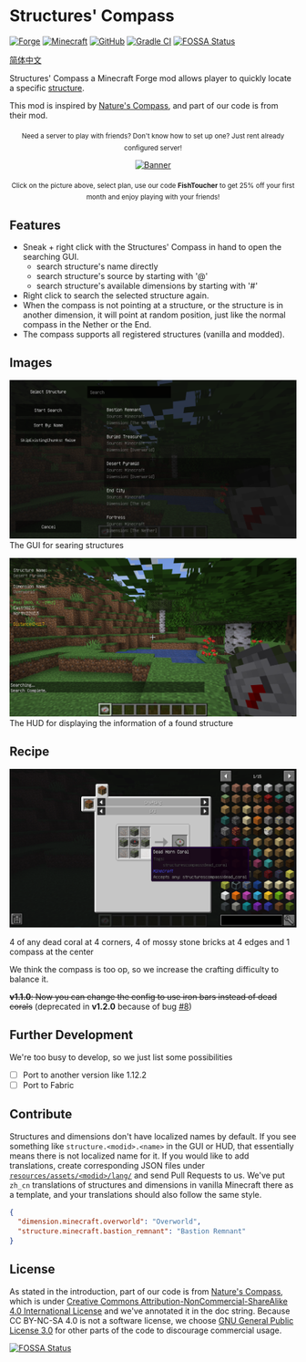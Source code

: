 # Structures' Compass

[![Forge](http://cf.way2muchnoise.eu/491151.svg)](https://www.curseforge.com/minecraft/mc-mods/structures-compass)
[![Minecraft](http://cf.way2muchnoise.eu/versions/For%20MC_491151_all.svg)](https://minecraft.fandom.com/wiki/Java_Edition_1.16.5)
[![GitHub](https://img.shields.io/github/license/Samarium150/StructuresCompass)](https://github.com/Samarium150/StructuresCompass/blob/master/LICENSE)
[![Gradle CI](https://github.com/Samarium150/StructuresCompass/actions/workflows/Gradle%20CI.yml/badge.svg)](https://github.com/Samarium150/StructuresCompass/actions/workflows/Gradle%20CI.yml)
[![FOSSA Status](https://app.fossa.com/api/projects/git%2Bgithub.com%2FSamarium150%2FStructuresCompass.svg?type=shield)](https://app.fossa.com/projects/git%2Bgithub.com%2FSamarium150%2FStructuresCompass?ref=badge_shield)

[简体中文](docs/README-zh.md)

Structures' Compass a Minecraft Forge mod allows player to quickly locate a specific [structure](https://minecraft.fandom.com/wiki/Generated_structures).

This mod is inspired by [Nature's Compass](https://github.com/MattCzyr/NaturesCompass), and part of our code is from their mod.

<div align="center">
    <p>
        <sub>Need a server to play with friends? Don't know how to set up one? Just rent already configured server!</sub>
    </p>
    <a href="https://www.bisecthosting.com/FishToucher" target="_blank">
        <img src="docs/images/BisectHostingBanner.png" alt="Banner" width="50%">
    </a>
    <p>
        <sub>Click on the picture above, select plan, use our code <strong>FishToucher</strong> to get 25% off your first month and enjoy playing with your friends!</sub>
    </p>
</div>

## Features
- Sneak + right click with the Structures' Compass in hand to open the searching GUI.
  - search structure's name directly
  - search structure's source by starting with '@'
  - search structure's available dimensions by starting with '#'
- Right click to search the selected structure again.
- When the compass is not pointing at a structure, or the structure is in another dimension, 
  it will point at random position, just like the normal compass in the Nether or the End. 
- The compass supports all registered structures (vanilla and modded).

## Images

![GUI](docs/images/GUI.png)
The GUI for searing structures

![HUD](docs/images/HUD.png)
The HUD for displaying the information of a found structure


## Recipe

![Recipe](docs/images/Recipe.png)

4 of any dead coral at 4 corners, 4 of mossy stone bricks at 4 edges and 1 compass at the center

We think the compass is too op, so we increase the crafting difficulty to balance it.

~~**v1.1.0**: Now you can change the config to use iron bars instead of dead corals~~
(deprecated in **v1.2.0** because of bug [#8](https://github.com/Samarium150/StructuresCompass/issues/8))

## Further Development

We're too busy to develop, so we just list some possibilities
- [ ] Port to another version like 1.12.2
- [ ] Port to Fabric

## Contribute

Structures and dimensions don't have localized names by default. 
If you see something like `structure.<modid>.<name>` in the GUI or HUD, that essentially means there is not localized name for it.
If you would like to add translations, 
create corresponding JSON files under [`resources/assets/<modid>/lang/`](/src/main/resources/assets) and send Pull Requests to us. 
We've put `zh_cn` translations of structures and dimensions in vanilla Minecraft there as a template, 
and your translations should also follow the same style.
```json
{
  "dimension.minecraft.overworld": "Overworld",
  "structure.minecraft.bastion_remnant": "Bastion Remnant"
}
```

## License

As stated in the introduction, part of our code is from [Nature's Compass](https://github.com/MattCzyr/NaturesCompass), 
which is under [Creative Commons Attribution-NonCommercial-ShareAlike 4.0 International License](https://creativecommons.org/licenses/by-nc-sa/4.0) 
and we've annotated it in the doc string. 
Because CC BY-NC-SA 4.0 is not a software license, we choose [GNU General Public License 3.0](https://www.gnu.org/licenses/gpl-3.0.html) 
for other parts of the code to discourage commercial usage.


[![FOSSA Status](https://app.fossa.com/api/projects/git%2Bgithub.com%2FSamarium150%2FStructuresCompass.svg?type=large)](https://app.fossa.com/projects/git%2Bgithub.com%2FSamarium150%2FStructuresCompass?ref=badge_large)